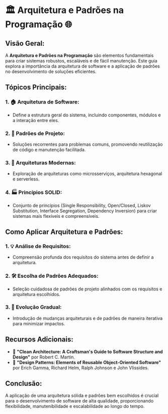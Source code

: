 # 🏛️ Arquitetura e Padrões na Programação 🌐

## **Visão Geral:**

A **Arquitetura e Padrões na Programação** são elementos fundamentais para criar sistemas robustos, escaláveis e de fácil manutenção. Este guia explora a importância da arquitetura de software e a aplicação de padrões no desenvolvimento de soluções eficientes.

## **Tópicos Principais:**

### **1. 🏠 Arquitetura de Software:**
   - Define a estrutura geral do sistema, incluindo componentes, módulos e a interação entre eles.

### **2. 🔗 Padrões de Projeto:**
   - Soluções recorrentes para problemas comuns, promovendo reutilização de código e manutenção facilitada.

### **3. 📏 Arquiteturas Modernas:**
   - Exploração de arquiteturas como microsserviços, arquitetura hexagonal e serverless.

### **4. 🏭 Princípios SOLID:**
   - Conjunto de princípios (Single Responsibility, Open/Closed, Liskov Substitution, Interface Segregation, Dependency Inversion) para criar sistemas mais flexíveis e compreensíveis.

## **Como Aplicar Arquitetura e Padrões:**

### **1. 💡 Análise de Requisitos:**
   - Compreensão profunda dos requisitos do sistema antes de definir a arquitetura.

### **2. 🛠️ Escolha de Padrões Adequados:**
   - Seleção cuidadosa de padrões de projeto alinhados com os requisitos e arquitetura escolhidos.

### **3. 🔄 Evolução Gradual:**
   - Introdução de mudanças arquiteturais e de padrões de maneira iterativa para minimizar impactos.

## **Recursos Adicionais:**

- 📘 **"Clean Architecture: A Craftsman's Guide to Software Structure and Design"** por Robert C. Martin.
- 📗 **"Design Patterns: Elements of Reusable Object-Oriented Software"** por Erich Gamma, Richard Helm, Ralph Johnson e John Vlissides.

## **Conclusão:**

A aplicação de uma arquitetura sólida e padrões bem escolhidos é crucial para o desenvolvimento de software de alta qualidade, proporcionando flexibilidade, manutenibilidade e escalabilidade ao longo do tempo.
